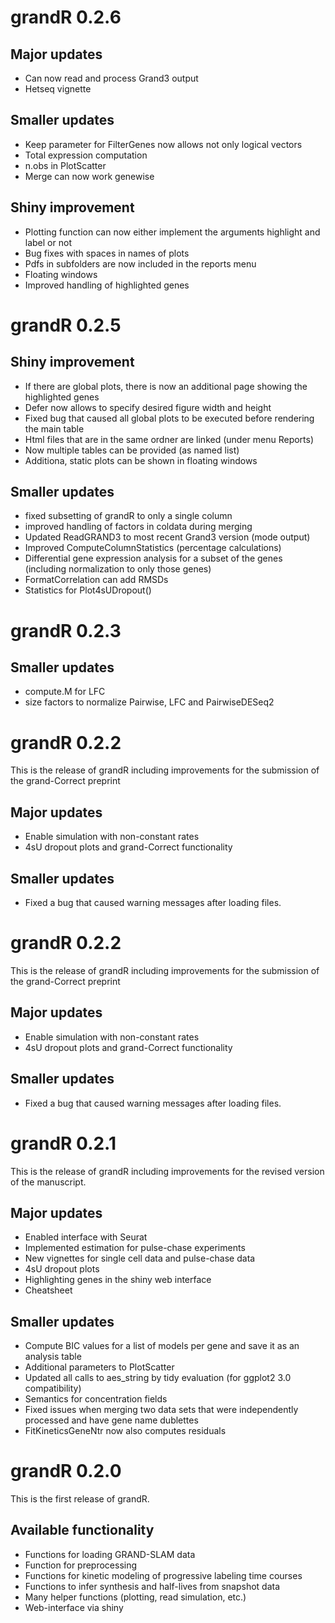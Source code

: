 # grandR 0.2.6

## Major updates
* Can now read and process Grand3 output
* Hetseq vignette

## Smaller updates
* Keep parameter for FilterGenes now allows not only logical vectors
* Total expression computation
* n.obs in PlotScatter
* Merge can now work genewise

## Shiny improvement
* Plotting function can now either implement the arguments highlight and label or not
* Bug fixes with spaces in names of plots
* Pdfs in subfolders are now included in the reports menu
* Floating windows
* Improved handling of highlighted genes


# grandR 0.2.5

## Shiny improvement
* If there are global plots, there is now an additional page showing the highlighted genes
* Defer now allows to specify desired figure width and height
* Fixed bug that caused all global plots to be executed before rendering the main table
* Html files that are in the same ordner are linked (under menu Reports)
* Now multiple tables can be provided (as named list)
* Additiona, static plots can be shown in floating windows

## Smaller updates
* fixed subsetting of grandR to only a single column
* improved handling of factors in coldata during merging
* Updated ReadGRAND3 to most recent Grand3 version (mode output)
* Improved ComputeColumnStatistics (percentage calculations)
* Differential gene expression analysis for a subset of the genes (including normalization to only those genes)
* FormatCorrelation can add RMSDs
* Statistics for Plot4sUDropout()

# grandR 0.2.3

## Smaller updates
* compute.M for LFC
* size factors to normalize Pairwise, LFC and PairwiseDESeq2


# grandR 0.2.2

This is the release of grandR including improvements for the submission of the grand-Correct preprint

## Major updates
* Enable simulation with non-constant rates
* 4sU dropout plots and grand-Correct functionality

## Smaller updates
* Fixed a bug that caused warning messages after loading files.


# grandR 0.2.2

This is the release of grandR including improvements for the submission of the grand-Correct preprint

## Major updates
* Enable simulation with non-constant rates
* 4sU dropout plots and grand-Correct functionality

## Smaller updates
* Fixed a bug that caused warning messages after loading files.


# grandR 0.2.1

This is the release of grandR including improvements for the revised version of the manuscript.

## Major updates
* Enabled interface with Seurat
* Implemented estimation for pulse-chase experiments
* New vignettes for single cell data and pulse-chase data
* 4sU dropout plots
* Highlighting genes in the shiny web interface
* Cheatsheet

## Smaller updates
* Compute BIC values for a list of models per gene and save it as an analysis table
* Additional parameters to PlotScatter
* Updated all calls to aes_string by tidy evaluation (for ggplot2 3.0 compatibility)
* Semantics for concentration fields
* Fixed issues when merging two data sets that were independently processed and have gene name dublettes
* FitKineticsGeneNtr now also computes residuals

# grandR 0.2.0

This is the first release of grandR.

## Available functionality

*   Functions for loading GRAND-SLAM data
*   Function for preprocessing
*   Functions for kinetic modeling of progressive labeling time courses
*   Functions to infer synthesis and half-lives from snapshot data
*   Many helper functions (plotting, read simulation, etc.)
*   Web-interface via shiny

